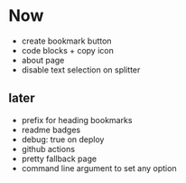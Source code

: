# Now
- create bookmark button
- code blocks + copy icon
- about page
- disable text selection on splitter

## later
- prefix for heading bookmarks
- readme badges
- debug: true on deploy
- github actions
- pretty fallback page
- command line argument to set any option
